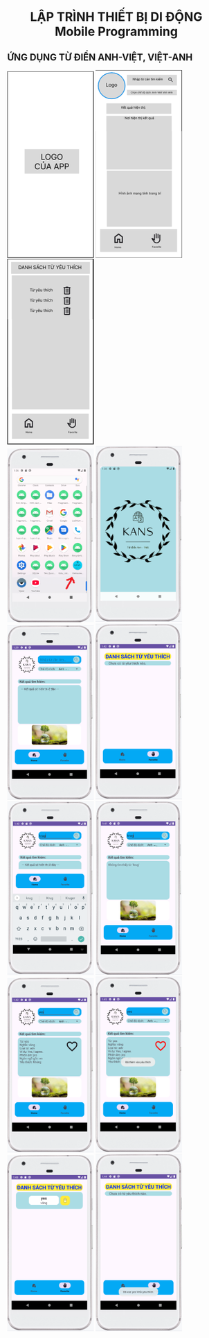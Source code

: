 <h1 align="center">LẬP TRÌNH THIẾT BỊ DI ĐỘNG<br>Mobile Programming</h1>
<h2 align="left">ỨNG DỤNG TỪ ĐIỂN ANH-VIỆT, VIỆT-ANH</h2>
<div>
  <img src = "https://github.com/sungocanhkien/Android_App/blob/main/Vietnamese_English_Dictionary/app/src/main/res/drawable/anh_giao_dien_1.PNG" width = "200">
  <img src = "https://github.com/sungocanhkien/Android_App/blob/main/Vietnamese_English_Dictionary/app/src/main/res/drawable/anh_giao_dien_2.PNG" width = "200">
  <img src = "https://github.com/sungocanhkien/Android_App/blob/main/Vietnamese_English_Dictionary/app/src/main/res/drawable/anh_giao_dien_3.PNG" width = "200">
</div>

<div>
  <img src = "https://github.com/sungocanhkien/Android_App/blob/main/Vietnamese_English_Dictionary/app/src/main/res/drawable/anh1.png" width = "200">
  <img src = "https://github.com/sungocanhkien/Android_App/blob/main/Vietnamese_English_Dictionary/app/src/main/res/drawable/anh2.png" width = "200">
</div>

<div>
  <img src = "https://github.com/sungocanhkien/Android_App/blob/main/Vietnamese_English_Dictionary/app/src/main/res/drawable/anh3.PNG" width = "200">
  <img src = "https://github.com/sungocanhkien/Android_App/blob/main/Vietnamese_English_Dictionary/app/src/main/res/drawable/anh6.PNG" width = "200">
</div>

<div>
  <img src = "https://github.com/sungocanhkien/Android_App/blob/main/Vietnamese_English_Dictionary/app/src/main/res/drawable/anh4.PNG" width = "200">
  <img src = "https://github.com/sungocanhkien/Android_App/blob/main/Vietnamese_English_Dictionary/app/src/main/res/drawable/anh5.PNG" width = "200">
</div>

<div>
  <img src = "https://github.com/sungocanhkien/Android_App/blob/main/Vietnamese_English_Dictionary/app/src/main/res/drawable/anh7.PNG" width = "200">
  <img src = "https://github.com/sungocanhkien/Android_App/blob/main/Vietnamese_English_Dictionary/app/src/main/res/drawable/anh10.png" width = "200">
</div>

<div>
  <img src = "https://github.com/sungocanhkien/Android_App/blob/main/Vietnamese_English_Dictionary/app/src/main/res/drawable/anh9.PNG" width = "200">
  <img src = "https://github.com/sungocanhkien/Android_App/blob/main/Vietnamese_English_Dictionary/app/src/main/res/drawable/anh8.png" width = "200">
</div>